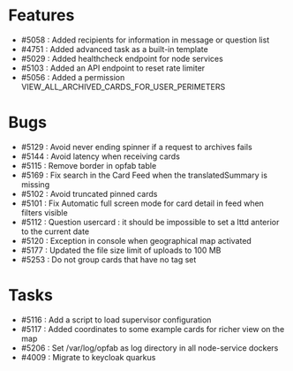
# Features

- #5058 : Added recipients for information in message or question list
- #4751 : Added advanced task as a built-in template
- #5029 : Added healthcheck endpoint for node services
- #5103 : Added an API endpoint to reset rate limiter
- #5056 : Added a permission VIEW_ALL_ARCHIVED_CARDS_FOR_USER_PERIMETERS


# Bugs

- #5129 : Avoid never ending spinner if a request to archives fails
- #5144 : Avoid latency when receiving cards
- #5115 : Remove border in opfab table
- #5169 : Fix search in the Card Feed when the translatedSummary is missing
- #5102 : Avoid truncated pinned cards
- #5101 : Fix Automatic full screen mode for card detail in feed when filters visible
- #5112 : Question usercard : it should be impossible to set a lttd anterior to the current date
- #5120 : Exception in console when geographical map activated
- #5177 : Updated the file size limit of uploads to 100 MB
- #5253 : Do not group cards that have no tag set


# Tasks

- #5116 : Add a script to load supervisor configuration
- #5117 : Added coordinates to some example cards for richer view on the map
- #5206 : Set /var/log/opfab as log directory in all node-service dockers
- #4009 : Migrate to keycloak quarkus
